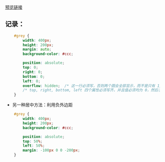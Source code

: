 [预览链接](https://hehe1111.github.io/js_demo/ife/04/)

## 记录：
```css
    #grey {
        width: 400px;
        height: 200px;
        margin: auto;
        background-color: #ccc;

        position: absolute;
        top: 0;
        right: 0;
        bottom: 0;
        left: 0;
        overflow: hidden;  /* 这一行必须写，否则两个圆会全部显示，而不是只有 1/4 */
        /* top, right, bottom, left 四个属性必须写齐，并且值必须均为 0，然后才能依靠 margin: auto; 居中 */
    }
```

- 另一种居中方法：利用负外边距
```css
    #grey {
        width: 400px;
        height: 200px;
        background-color: #ccc;

        position: absolute;
        top: 50%;
        left: 50%;
        margin: -100px 0 0 -200px;
    }
```
